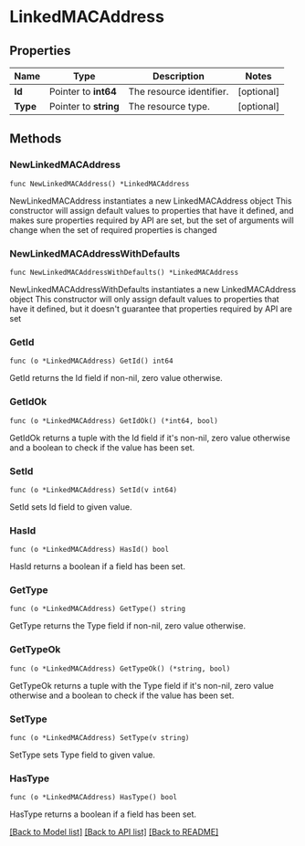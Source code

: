 # LinkedMACAddress

## Properties

Name | Type | Description | Notes
------------ | ------------- | ------------- | -------------
**Id** | Pointer to **int64** | The resource identifier. | [optional] 
**Type** | Pointer to **string** | The resource type. | [optional] 

## Methods

### NewLinkedMACAddress

`func NewLinkedMACAddress() *LinkedMACAddress`

NewLinkedMACAddress instantiates a new LinkedMACAddress object
This constructor will assign default values to properties that have it defined,
and makes sure properties required by API are set, but the set of arguments
will change when the set of required properties is changed

### NewLinkedMACAddressWithDefaults

`func NewLinkedMACAddressWithDefaults() *LinkedMACAddress`

NewLinkedMACAddressWithDefaults instantiates a new LinkedMACAddress object
This constructor will only assign default values to properties that have it defined,
but it doesn't guarantee that properties required by API are set

### GetId

`func (o *LinkedMACAddress) GetId() int64`

GetId returns the Id field if non-nil, zero value otherwise.

### GetIdOk

`func (o *LinkedMACAddress) GetIdOk() (*int64, bool)`

GetIdOk returns a tuple with the Id field if it's non-nil, zero value otherwise
and a boolean to check if the value has been set.

### SetId

`func (o *LinkedMACAddress) SetId(v int64)`

SetId sets Id field to given value.

### HasId

`func (o *LinkedMACAddress) HasId() bool`

HasId returns a boolean if a field has been set.

### GetType

`func (o *LinkedMACAddress) GetType() string`

GetType returns the Type field if non-nil, zero value otherwise.

### GetTypeOk

`func (o *LinkedMACAddress) GetTypeOk() (*string, bool)`

GetTypeOk returns a tuple with the Type field if it's non-nil, zero value otherwise
and a boolean to check if the value has been set.

### SetType

`func (o *LinkedMACAddress) SetType(v string)`

SetType sets Type field to given value.

### HasType

`func (o *LinkedMACAddress) HasType() bool`

HasType returns a boolean if a field has been set.


[[Back to Model list]](../README.md#documentation-for-models) [[Back to API list]](../README.md#documentation-for-api-endpoints) [[Back to README]](../README.md)


